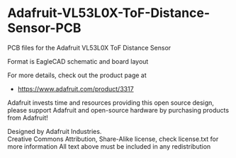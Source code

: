 # Adafruit-VL53L0X-ToF-Distance-Sensor-PCB
PCB files for the Adafruit VL53L0X ToF Distance Sensor

Format is EagleCAD schematic and board layout

For more details, check out the product page at

  * https://www.adafruit.com/product/3317

Adafruit invests time and resources providing this open source design, 
please support Adafruit and open-source hardware by purchasing 
products from Adafruit!

Designed by Adafruit Industries.  
Creative Commons Attribution, Share-Alike license, check license.txt for more information
All text above must be included in any redistribution
